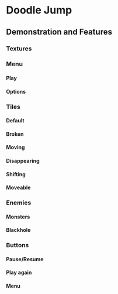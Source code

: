 # Doodle Jump

## Demonstration and Features

### Textures



### Menu

#### Play

#### Options

### Tiles

#### Default

#### Broken

#### Moving

#### Disappearing

#### Shifting

#### Moveable

### Enemies

#### Monsters

#### Blackhole

### Buttons

#### Pause/Resume

#### Play again

#### Menu



